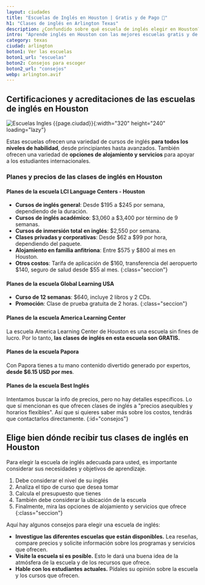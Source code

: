```yaml
---
layout: ciudades
title: "Escuelas de Inglés en Houston | Gratis y de Pago 🌉"
h1: "Clases de inglés en Arlington Texas"
description: ¿Confundido sobre qué escuela de inglés elegir en Houston? ¡Haz clic y aclara tus dudas ahora! 🤩
intro: "Aprende inglés en Houston con las mejores escuelas gratis y de pago."
category: texas
ciudad: arlington
boton1: Ver las escuelas
boton1_url: "escuelas"
boton2: Consejos para escoger
boton2_url: "consejos"
webp: arlington.avif
---
```

## Certificaciones y acreditaciones de las escuelas de inglés en Houston

![Escuelas Ingles {{page.ciudad}}]({{site.baseurl}}/img/{{page.webp}} "Clases inglés {{page.ciudad|capitalize}}"){:width="320" height="240" loading="lazy"}

Estas escuelas ofrecen una variedad de cursos de inglés **para todos los niveles de habilidad**, desde principiantes hasta avanzados. También ofrecen una variedad de **opciones de alojamiento y servicios** para apoyar a los estudiantes internacionales.

### Planes y precios de las clases de inglés en Houston

#### Planes de la escuela LCI Language Centers - Houston

- **Cursos de inglés general**: Desde $195 a $245 por semana, dependiendo de la duración.
- **Cursos de inglés académico**: $3,060 a $3,400 por término de 9 semanas.
- **Cursos de inmersión total en inglés**: $2,550 por semana.
- **Clases privadas y corporativas**: Desde $62 a $99 por hora, dependiendo del paquete.
- **Alojamiento en familia anfitriona**: Entre $575 y $800 al mes en Houston.
- **Otros costos**: Tarifa de aplicación de $160, transferencia del aeropuerto $140, seguro de salud desde $55 al mes.
{:class="seccion"}

#### Planes de la escuela Global Learning USA

- **Curso de 12 semanas**: $640, incluye 2 libros y 2 CDs.
- **Promoción**: Clase de prueba gratuita de 2 horas.
{:class="seccion"}

#### Planes de la escuela America Learning Center

La escuela America Learning Center de Houston es una escuela sin fines de lucro. Por lo tanto, **las clases de inglés en esta escuela son GRATIS.**

#### Planes de la escuela Papora

Con Papora tienes a tu mano contenido divertido generado por expertos, **desde $6.15 USD por mes**.

#### Planes de la escuela Best Inglés

Intentamos buscar la info de precios, pero no hay detalles específicos. Lo que sí mencionan es que ofrecen clases de inglés a "precios asequibles y horarios flexibles". Así que si quieres saber más sobre los costos, tendrás que contactarlos directamente.
{:id="consejos"}

## Elige bien dónde recibir tus clases de inglés en Houston

Para elegir la escuela de inglés adecuada para usted, es importante considerar sus necesidades y objetivos de aprendizaje.

1. Debe considerar el nivel de su inglés
2. Analiza el tipo de curso que desea tomar
3. Calcula el presupuesto que tienes
4. También debe considerar la ubicación de la escuela
5. Finalmente, mira las opciones de alojamiento y servicios que ofrece
{:class="seccion"}

Aquí hay algunos consejos para elegir una escuela de inglés:

* **Investigue las diferentes escuelas que están disponibles.** Lea reseñas, compare precios y solicite información sobre los programas y servicios que ofrecen.
* **Visite la escuela si es posible.** Esto le dará una buena idea de la atmósfera de la escuela y de los recursos que ofrece.
* **Hable con los estudiantes actuales.** Pídales su opinión sobre la escuela y los cursos que ofrecen.
